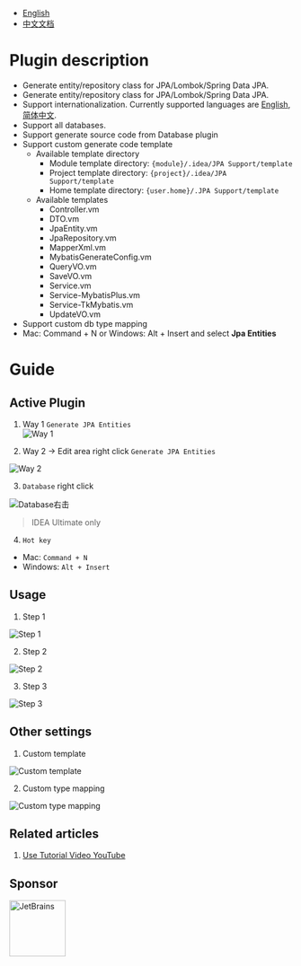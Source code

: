 - [English](README.md)
- [中文文档](README_zh.md)

# Plugin description

<!-- Plugin description -->
- Generate entity/repository class for JPA/Lombok/Spring Data JPA.
- Generate entity/repository class for JPA/Lombok/Spring Data JPA.
- Support internationalization. Currently supported languages are <a href="https://github.com/carter-ya/idea-plugin-jpa-support/blob/master/README.md">English</a>, <a href="https://github.com/carter-ya/idea-plugin-jpa-support/blob/master/README_zh.md">简体中文</a>.
- Support all databases.
- Support generate source code from Database plugin
- Support custom generate code template
   - Available template directory
      - Module template directory: `{module}/.idea/JPA Support/template`
      - Project template directory: `{project}/.idea/JPA Support/template`
      - Home template directory: `{user.home}/.JPA Support/template`
   - Available templates
      - Controller.vm
      - DTO.vm
      - JpaEntity.vm
      - JpaRepository.vm
      - MapperXml.vm
      - MybatisGenerateConfig.vm
      - QueryVO.vm
      - SaveVO.vm
      - Service.vm
      - Service-MybatisPlus.vm
      - Service-TkMybatis.vm
      - UpdateVO.vm
- Support custom db type mapping
- Mac: Command + N or Windows: Alt + Insert and select <b>Jpa Entities</b>
<!-- Plugin description end -->

# Guide

## Active Plugin

1. Way 1 `Generate JPA Entities` <br>
   ![Way 1](doc/package_right_click.png)

2. Way 2 -> Edit area right click `Generate JPA Entities` <br>

![Way 2](doc/editor_right_click.png)

3. `Database` right click<br>

![Database右击](doc/database_right_click_generate.png)

> IDEA Ultimate only

4. `Hot key`

- Mac: `Command + N`
- Windows: `Alt + Insert`

## Usage

1. Step 1<br>

![Step 1](doc/set_database_connection.png)

2. Step 2<br>

![Step 2](doc/generate_setting.png)

3. Step 3<br>

![Step 3](doc/select_and_generate.png)

## Other settings

1. Custom template<br>

![Custom template](doc/template.png)

2. Custom type mapping<br>

![Custom type mapping](doc/type_mapping.png)

## Related articles

1. [Use Tutorial Video YouTube](https://www.youtube.com/watch?v=CynidTePOys)

## Sponsor

<a href="https://jb.gg/OpenSource" alt="JetBrains" target="_blank"><img src="doc/jetbrains.png" width="100" alt="JetBrains" /></a>

